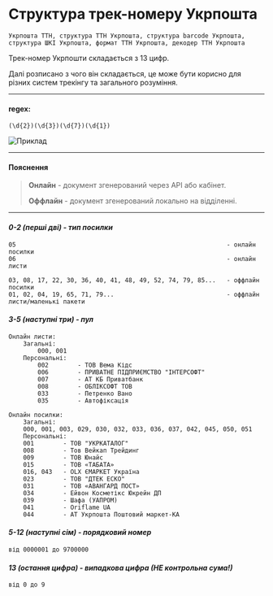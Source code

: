 # Структура трек-номеру Укрпошта
```Укрпошта ТТН, структура ТТН Укрпошта, структура barcode Укрпошта, структура ШКІ Укрпошта, формат ТТН Укрпошта, декодер ТТН Укрпошта```

Трек-номер Укрпошти складається з 13 цифр.

Далі розписано з чого він складається, це може бути корисно для різних систем трекінгу та загального розуміння.

---

#### regex:
```(\d{2})(\d{3})(\d{7})(\d{1})```

![Приклад](https://telegra.ph/file/25804465685ca6027ac23.png "Приклад")

---

#### Пояснення
> **Онлайн** - документ згенерований через API або кабінет.
> 
> **Оффлайн** - документ згенерований локально на відділенні.

---

#### _0-2 (перші дві) - тип посилки_
```
05                                                          - онлайн посилки
06                                                          - онлайн листи

03, 08, 17, 22, 30, 36, 40, 41, 48, 49, 52, 74, 79, 85...   - оффлайн посилки
01, 02, 04, 19, 65, 71, 79...                               - оффлайн листи/маленькі пакети
```
#### _3-5 (наступні три) - пул_
```
Онлайн листи:
    Загальні:
    	000, 001
    Персональні:
        002        - ТОВ Вема Кідс
        006        - ПРИВАТНЕ ПІДПРИЄМСТВО "ІНТЕРСОФТ"
        007        - АТ КБ Приватбанк
        008        - ОБЛІКСОФТ ТОВ
        033        - Петренко Вано
        035        - Автофіксація
        
Онлайн посилки:
    Загальні:
	000, 001, 003, 029, 030, 032, 033, 036, 037, 042, 045, 050, 051
    Персональні:
	001        - ТОВ "УКРКАТАЛОГ"
	008        - Тов Вейкап Трейдинг
	009        - ТОВ Юнайс
	015        - ТОВ «ТАБАТА»
	016, 043   - OLX ЄМАРКЕТ Україна
	023        - ТОВ "ДТЕК ЕСКО"
	031        - ТОВ «АВАНГАРД ПОСТ»
	034        - Ейвон Косметікс Юкрейн ДП
	039        - Шафа (УАПРОМ)
	041        - Oriflame UA
	044        - АТ Укрпошта Поштовий маркет-КА
```
#### _5-12 (наступні сім) - порядковий номер_
```
від 0000001 до 9700000
```
#### _13 (остання цифра) - випадкова цифра (НЕ контрольна сума!)_
```
від 0 до 9
```
